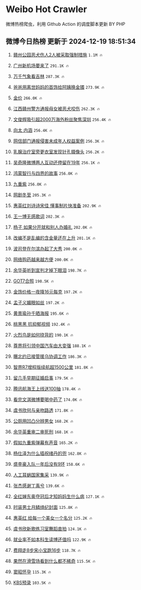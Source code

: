 # Weibo Hot Crawler 



微博热榜爬虫，利用 Github Action 的调度脚本更新 BY PHP 


## 微博今日热榜 更新于 2024-12-19 18:51:34 
1. [赣州公园恶犬伤人2人被采取强制措施](https://s.weibo.com/weibo?q=%23%E8%B5%A3%E5%B7%9E%E5%85%AC%E5%9B%AD%E6%81%B6%E7%8A%AC%E4%BC%A4%E4%BA%BA2%E4%BA%BA%E8%A2%AB%E9%87%87%E5%8F%96%E5%BC%BA%E5%88%B6%E6%8E%AA%E6%96%BD%23&t=31&band_rank=1&Refer=top) `1.1M 🔥` 

1. [广州新机场要来了](https://s.weibo.com/weibo?q=%23%E5%B9%BF%E5%B7%9E%E6%96%B0%E6%9C%BA%E5%9C%BA%E8%A6%81%E6%9D%A5%E4%BA%86%23&t=31&band_rank=2&Refer=top) `291.1K 🔥` 

1. [万千气象看吉林](https://s.weibo.com/weibo?q=%23%E4%B8%87%E5%8D%83%E6%B0%94%E8%B1%A1%E7%9C%8B%E5%90%89%E6%9E%97%23&t=31&band_rank=3&Refer=top) `287.3K 🔥` 

1. [爸爸用离世妈妈的首饰给阿姨换金镯](https://s.weibo.com/weibo?q=%23%E7%88%B8%E7%88%B8%E7%94%A8%E7%A6%BB%E4%B8%96%E5%A6%88%E5%A6%88%E7%9A%84%E9%A6%96%E9%A5%B0%E7%BB%99%E9%98%BF%E5%A7%A8%E6%8D%A2%E9%87%91%E9%95%AF%23&t=31&band_rank=4&Refer=top) `273.9K 🔥` 

1. [金价](https://s.weibo.com/weibo?q=%E9%87%91%E4%BB%B7&t=31&band_rank=5&Refer=top) `266.0K 🔥` 

1. [江西赣州警方通报母女被恶犬咬伤](https://s.weibo.com/weibo?q=%23%E6%B1%9F%E8%A5%BF%E8%B5%A3%E5%B7%9E%E8%AD%A6%E6%96%B9%E9%80%9A%E6%8A%A5%E6%AF%8D%E5%A5%B3%E8%A2%AB%E6%81%B6%E7%8A%AC%E5%92%AC%E4%BC%A4%23&t=31&band_rank=6&Refer=top) `262.3K 🔥` 

1. [文俊辉吸引超2000万海外粉丝聚焦深圳](https://s.weibo.com/weibo?q=%23%E6%96%87%E4%BF%8A%E8%BE%89%E5%90%B8%E5%BC%95%E8%B6%852000%E4%B8%87%E6%B5%B7%E5%A4%96%E7%B2%89%E4%B8%9D%E8%81%9A%E7%84%A6%E6%B7%B1%E5%9C%B3%23&t=31&band_rank=7&Refer=top) `256.4K 🔥` 

1. [向太 内涵](https://s.weibo.com/weibo?q=%E5%90%91%E5%A4%AA%20%E5%86%85%E6%B6%B5&t=31&band_rank=8&Refer=top) `256.4K 🔥` 

1. [网信部门通报侵害未成年人权益案例](https://s.weibo.com/weibo?q=%23%E7%BD%91%E4%BF%A1%E9%83%A8%E9%97%A8%E9%80%9A%E6%8A%A5%E4%BE%B5%E5%AE%B3%E6%9C%AA%E6%88%90%E5%B9%B4%E4%BA%BA%E6%9D%83%E7%9B%8A%E6%A1%88%E4%BE%8B%23&t=31&band_rank=9&Refer=top) `256.3K 🔥` 

1. [乳腺治疗室旁更衣室发现针孔摄像头](https://s.weibo.com/weibo?q=%23%E4%B9%B3%E8%85%BA%E6%B2%BB%E7%96%97%E5%AE%A4%E6%97%81%E6%9B%B4%E8%A1%A3%E5%AE%A4%E5%8F%91%E7%8E%B0%E9%92%88%E5%AD%94%E6%91%84%E5%83%8F%E5%A4%B4%23&t=31&band_rank=10&Refer=top) `256.2K 🔥` 

1. [吴奇隆微博两人互动还停留在19年](https://s.weibo.com/weibo?q=%23%E5%90%B4%E5%A5%87%E9%9A%86%E5%BE%AE%E5%8D%9A%E4%B8%A4%E4%BA%BA%E4%BA%92%E5%8A%A8%E8%BF%98%E5%81%9C%E7%95%99%E5%9C%A819%E5%B9%B4%23&t=31&band_rank=11&Refer=top) `256.1K 🔥` 

1. [鸿蒙智行与四界的故事](https://s.weibo.com/weibo?q=%23%E9%B8%BF%E8%92%99%E6%99%BA%E8%A1%8C%E4%B8%8E%E5%9B%9B%E7%95%8C%E7%9A%84%E6%95%85%E4%BA%8B%23&t=31&band_rank=12&Refer=top) `256.0K 🔥` 

1. [九重紫](https://s.weibo.com/weibo?q=%E4%B9%9D%E9%87%8D%E7%B4%AB&t=31&band_rank=13&Refer=top) `256.0K 🔥` 

1. [网剧冬至](https://s.weibo.com/weibo?q=%E7%BD%91%E5%89%A7%E5%86%AC%E8%87%B3&t=31&band_rank=14&Refer=top) `205.3K 🔥` 

1. [惠英红刘诗诗宋佳 懂事制片快准备](https://s.weibo.com/weibo?q=%E6%83%A0%E8%8B%B1%E7%BA%A2%E5%88%98%E8%AF%97%E8%AF%97%E5%AE%8B%E4%BD%B3%20%E6%87%82%E4%BA%8B%E5%88%B6%E7%89%87%E5%BF%AB%E5%87%86%E5%A4%87&t=31&band_rank=15&Refer=top) `202.9K 🔥` 

1. [王一博无感歌词](https://s.weibo.com/weibo?q=%E7%8E%8B%E4%B8%80%E5%8D%9A%E6%97%A0%E6%84%9F%E6%AD%8C%E8%AF%8D&t=31&band_rank=16&Refer=top) `202.3K 🔥` 

1. [杨子 如果分开就和别人办婚礼](https://s.weibo.com/weibo?q=%E6%9D%A8%E5%AD%90%20%E5%A6%82%E6%9E%9C%E5%88%86%E5%BC%80%E5%B0%B1%E5%92%8C%E5%88%AB%E4%BA%BA%E5%8A%9E%E5%A9%9A%E7%A4%BC&t=31&band_rank=17&Refer=top) `202.0K 🔥` 

1. [改编不是乱编的含金量还在上升](https://s.weibo.com/weibo?q=%23%E6%94%B9%E7%BC%96%E4%B8%8D%E6%98%AF%E4%B9%B1%E7%BC%96%E7%9A%84%E5%90%AB%E9%87%91%E9%87%8F%E8%BF%98%E5%9C%A8%E4%B8%8A%E5%8D%87%23&t=31&band_rank=18&Refer=top) `201.1K 🔥` 

1. [波司登在尔滨办起了大秀](https://s.weibo.com/weibo?q=%23%E6%B3%A2%E5%8F%B8%E7%99%BB%E5%9C%A8%E5%B0%94%E6%BB%A8%E5%8A%9E%E8%B5%B7%E4%BA%86%E5%A4%A7%E7%A7%80%23&t=31&band_rank=19&Refer=top) `200.0K 🔥` 

1. [网络购药越来越方便](https://s.weibo.com/weibo?q=%23%E7%BD%91%E7%BB%9C%E8%B4%AD%E8%8D%AF%E8%B6%8A%E6%9D%A5%E8%B6%8A%E6%96%B9%E4%BE%BF%23&t=31&band_rank=20&Refer=top) `200.0K 🔥` 

1. [余华英听到宣判才掉下眼泪](https://s.weibo.com/weibo?q=%23%E4%BD%99%E5%8D%8E%E8%8B%B1%E5%90%AC%E5%88%B0%E5%AE%A3%E5%88%A4%E6%89%8D%E6%8E%89%E4%B8%8B%E7%9C%BC%E6%B3%AA%23&t=31&band_rank=21&Refer=top) `198.7K 🔥` 

1. [GOT7合照](https://s.weibo.com/weibo?q=GOT7%E5%90%88%E7%85%A7&t=31&band_rank=22&Refer=top) `198.5K 🔥` 

1. [金饰价格一夜降16元每克](https://s.weibo.com/weibo?q=%23%E9%87%91%E9%A5%B0%E4%BB%B7%E6%A0%BC%E4%B8%80%E5%A4%9C%E9%99%8D16%E5%85%83%E6%AF%8F%E5%85%8B%23&t=31&band_rank=23&Refer=top) `197.2K 🔥` 

1. [孟子义媚眼如丝](https://s.weibo.com/weibo?q=%E5%AD%9F%E5%AD%90%E4%B9%89%E5%AA%9A%E7%9C%BC%E5%A6%82%E4%B8%9D&t=31&band_rank=24&Refer=top) `197.2K 🔥` 

1. [黄景瑜孙千晒海报](https://s.weibo.com/weibo?q=%23%E9%BB%84%E6%99%AF%E7%91%9C%E5%AD%99%E5%8D%83%E6%99%92%E6%B5%B7%E6%8A%A5%23&t=31&band_rank=25&Refer=top) `195.6K 🔥` 

1. [桃黑黑 抗抑郁视频](https://s.weibo.com/weibo?q=%E6%A1%83%E9%BB%91%E9%BB%91%20%E6%8A%97%E6%8A%91%E9%83%81%E8%A7%86%E9%A2%91&t=31&band_rank=26&Refer=top) `192.4K 🔥` 

1. [火烈鸟是如何挠背的](https://s.weibo.com/weibo?q=%E7%81%AB%E7%83%88%E9%B8%9F%E6%98%AF%E5%A6%82%E4%BD%95%E6%8C%A0%E8%83%8C%E7%9A%84&t=31&band_rank=27&Refer=top) `190.1K 🔥` 

1. [尊界将引领中国汽车由大变强](https://s.weibo.com/weibo?q=%23%E5%B0%8A%E7%95%8C%E5%B0%86%E5%BC%95%E9%A2%86%E4%B8%AD%E5%9B%BD%E6%B1%BD%E8%BD%A6%E7%94%B1%E5%A4%A7%E5%8F%98%E5%BC%BA%23&t=31&band_rank=28&Refer=top) `188.1K 🔥` 

1. [曝北约已接管援乌协调工作](https://s.weibo.com/weibo?q=%23%E6%9B%9D%E5%8C%97%E7%BA%A6%E5%B7%B2%E6%8E%A5%E7%AE%A1%E6%8F%B4%E4%B9%8C%E5%8D%8F%E8%B0%83%E5%B7%A5%E4%BD%9C%23&t=31&band_rank=29&Refer=top) `186.3K 🔥` 

1. [智界R7增程版续航超1500公里](https://s.weibo.com/weibo?q=%23%E6%99%BA%E7%95%8CR7%E5%A2%9E%E7%A8%8B%E7%89%88%E7%BB%AD%E8%88%AA%E8%B6%851500%E5%85%AC%E9%87%8C%23&t=31&band_rank=30&Refer=top) `181.8K 🔥` 

1. [留几手早期征婚启事](https://s.weibo.com/weibo?q=%23%E7%95%99%E5%87%A0%E6%89%8B%E6%97%A9%E6%9C%9F%E5%BE%81%E5%A9%9A%E5%90%AF%E4%BA%8B%23&t=31&band_rank=31&Refer=top) `179.5K 🔥` 

1. [腾讯航海王上线送100抽](https://s.weibo.com/weibo?q=%23%E8%85%BE%E8%AE%AF%E8%88%AA%E6%B5%B7%E7%8E%8B%E4%B8%8A%E7%BA%BF%E9%80%81100%E6%8A%BD%23&t=31&band_rank=32&Refer=top) `178.4K 🔥` 

1. [看完文淇微博要喝中药了](https://s.weibo.com/weibo?q=%E7%9C%8B%E5%AE%8C%E6%96%87%E6%B7%87%E5%BE%AE%E5%8D%9A%E8%A6%81%E5%96%9D%E4%B8%AD%E8%8D%AF%E4%BA%86&t=31&band_rank=33&Refer=top) `174.0K 🔥` 

1. [虞书欣何与亲吻路透](https://s.weibo.com/weibo?q=%23%E8%99%9E%E4%B9%A6%E6%AC%A3%E4%BD%95%E4%B8%8E%E4%BA%B2%E5%90%BB%E8%B7%AF%E9%80%8F%23&t=31&band_rank=34&Refer=top) `171.8K 🔥` 

1. [公厕用凹凸分辨男女](https://s.weibo.com/weibo?q=%23%E5%85%AC%E5%8E%95%E7%94%A8%E5%87%B9%E5%87%B8%E5%88%86%E8%BE%A8%E7%94%B7%E5%A5%B3%23&t=31&band_rank=35&Refer=top) `168.2K 🔥` 

1. [余华英重审二审死刑](https://s.weibo.com/weibo?q=%23%E4%BD%99%E5%8D%8E%E8%8B%B1%E9%87%8D%E5%AE%A1%E4%BA%8C%E5%AE%A1%E6%AD%BB%E5%88%91%23&t=31&band_rank=36&Refer=top) `168.1K 🔥` 

1. [假如九重紫弹幕有声音](https://s.weibo.com/weibo?q=%E5%81%87%E5%A6%82%E4%B9%9D%E9%87%8D%E7%B4%AB%E5%BC%B9%E5%B9%95%E6%9C%89%E5%A3%B0%E9%9F%B3&t=31&band_rank=37&Refer=top) `165.2K 🔥` 

1. [杨仕泽为什么插祝绪丹的兜](https://s.weibo.com/weibo?q=%23%E6%9D%A8%E4%BB%95%E6%B3%BD%E4%B8%BA%E4%BB%80%E4%B9%88%E6%8F%92%E7%A5%9D%E7%BB%AA%E4%B8%B9%E7%9A%84%E5%85%9C%23&t=31&band_rank=38&Refer=top) `162.8K 🔥` 

1. [盛李豪入队一年后没有9环](https://s.weibo.com/weibo?q=%23%E7%9B%9B%E6%9D%8E%E8%B1%AA%E5%85%A5%E9%98%9F%E4%B8%80%E5%B9%B4%E5%90%8E%E6%B2%A1%E6%9C%899%E7%8E%AF%23&t=31&band_rank=39&Refer=top) `158.6K 🔥` 

1. [人工耳蜗国家集采](https://s.weibo.com/weibo?q=%23%E4%BA%BA%E5%B7%A5%E8%80%B3%E8%9C%97%E5%9B%BD%E5%AE%B6%E9%9B%86%E9%87%87%23&t=31&band_rank=40&Refer=top) `139.9K 🔥` 

1. [张杰感谢丁禹兮](https://s.weibo.com/weibo?q=%23%E5%BC%A0%E6%9D%B0%E6%84%9F%E8%B0%A2%E4%B8%81%E7%A6%B9%E5%85%AE%23&t=31&band_rank=41&Refer=top) `139.6K 🔥` 

1. [全红婵东奥夺冠后才知妈妈生什么病](https://s.weibo.com/weibo?q=%23%E5%85%A8%E7%BA%A2%E5%A9%B5%E4%B8%9C%E5%A5%A5%E5%A4%BA%E5%86%A0%E5%90%8E%E6%89%8D%E7%9F%A5%E5%A6%88%E5%A6%88%E7%94%9F%E4%BB%80%E4%B9%88%E7%97%85%23&t=31&band_rank=42&Refer=top) `127.1K 🔥` 

1. [时装男士月鳞绮纪封面](https://s.weibo.com/weibo?q=%23%E6%97%B6%E8%A3%85%E7%94%B7%E5%A3%AB%E6%9C%88%E9%B3%9E%E7%BB%AE%E7%BA%AA%E5%B0%81%E9%9D%A2%23&t=31&band_rank=43&Refer=top) `125.8K 🔥` 

1. [惠英红 给每一个美女一个名分](https://s.weibo.com/weibo?q=%E6%83%A0%E8%8B%B1%E7%BA%A2%20%E7%BB%99%E6%AF%8F%E4%B8%80%E4%B8%AA%E7%BE%8E%E5%A5%B3%E4%B8%80%E4%B8%AA%E5%90%8D%E5%88%86&t=31&band_rank=44&Refer=top) `125.2K 🔥` 

1. [虞书欣新歌练习室舞蹈直拍](https://s.weibo.com/weibo?q=%E8%99%9E%E4%B9%A6%E6%AC%A3%E6%96%B0%E6%AD%8C%E7%BB%83%E4%B9%A0%E5%AE%A4%E8%88%9E%E8%B9%88%E7%9B%B4%E6%8B%8D&t=31&band_rank=45&Refer=top) `124.1K 🔥` 

1. [就业率不如本科生读博还值吗](https://s.weibo.com/weibo?q=%23%E5%B0%B1%E4%B8%9A%E7%8E%87%E4%B8%8D%E5%A6%82%E6%9C%AC%E7%A7%91%E7%94%9F%E8%AF%BB%E5%8D%9A%E8%BF%98%E5%80%BC%E5%90%97%23&t=31&band_rank=46&Refer=top) `122.9K 🔥` 

1. [费翔走8步宋小宝跑16步](https://s.weibo.com/weibo?q=%E8%B4%B9%E7%BF%94%E8%B5%B08%E6%AD%A5%E5%AE%8B%E5%B0%8F%E5%AE%9D%E8%B7%9116%E6%AD%A5&t=31&band_rank=47&Refer=top) `118.7K 🔥` 

1. [果然在滑雪场看到什么都不稀奇](https://s.weibo.com/weibo?q=%23%E6%9E%9C%E7%84%B6%E5%9C%A8%E6%BB%91%E9%9B%AA%E5%9C%BA%E7%9C%8B%E5%88%B0%E4%BB%80%E4%B9%88%E9%83%BD%E4%B8%8D%E7%A8%80%E5%A5%87%23&t=31&band_rank=48&Refer=top) `115.5K 🔥` 

1. [窦昭怀孕](https://s.weibo.com/weibo?q=%23%E7%AA%A6%E6%98%AD%E6%80%80%E5%AD%95%23&t=31&band_rank=49&Refer=top) `115.3K 🔥` 

1. [KBS预录](https://s.weibo.com/weibo?q=%23KBS%E9%A2%84%E5%BD%95%23&t=31&band_rank=50&Refer=top) `103.5K 🔥` 

